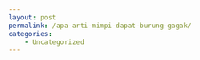 ```yaml
---
layout: post
permalink: /apa-arti-mimpi-dapat-burung-gagak/
categories:
    - Uncategorized
---
```


